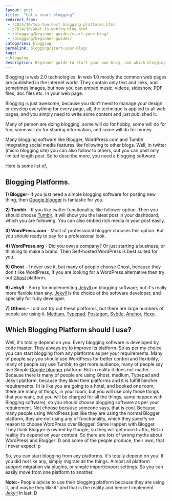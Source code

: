 ```yaml
---
layout: post
title:  "Let's start blogging"
redirect_from:
 - /2014/10/top-ten-best-blogging-platforms.html
 - /2014/10/what-is-weblog-blog.html
 - /blogging/beginner-guides/start-your-blog/
 - /blogging/beginner-guides/
categories: blogging
permalink: blogging/start-your-blog/
tags: 
- blogging
description: Beginner guide to start your own blog, and which blogging platform you should use.
---
```


Blogging is web 2.0 technologies. In web 1.0 mostly the common web pages are published in the internet world. They contain only text and links, and sometimes images, but now you can embed music, videos, sideshow, PDF files, doc files etc. In your web page.

Blogging is just awesome, because you don’t need to manage your design or develop everything for every page, all, the technique is applied to all web pages, and you simply need to write some content and just published it.

Many of person are doing blogging, some will do for hobby, some will do for fun, some will do for sharing information, and some will do for money.

Many blogging software like Blogger, WordPress.com and Tumblr integrating social media features like following to other blogs. Well, in twitter (micro blogging site) you can also follow to others, but you can post only limited length post. So to describe more, you need a blogging software.

Here is some list of,


## <a name="blogging-platforms"></a>Blogging Platforms. ##

**1) Blogger**- If you just need a simple blogging software for posting new thing, then <a href="https://blogger.com" target="_blank" rel="nofollow"> Google blogger</a> is fantastic for you.

**2) Tumblr** - If you like twitter functionality, like follower option. Then you should choose <a href="http://tumblr.com" rel="nofollow" target="_blank">Tumblr</a>. It will show you the latest post in your dashboard, which you are following. You can also embed rich media in your post easily.

**3) WordPress.com** - Most of professional blogger chooses this option. But you should ready to pay for a professional look.

**4) WordPress.org** - Did you own a company? Or just starting a business, or thinking to make a brand, Then Self-hosted WordPress is best suited for you.

**5) Ghost** - I never use it, but many of people choose Ghost, because they don't like WordPress, If you are looking for a WordPress alternative then try out <a href="https://ghost.org" rel="nofollow" target="_blank">Ghost</a> platform.

**6) Jekyll** - Sorry for implementing <a href="http://jekyllrb.com" rel="nofollow" target="_blank">Jekyll </a> on blogging software, but it's really more flexible than any. <a href="/jekyll/jekylll-over-wordpress/" target="_blank">Jekyll </a> is the choice of the software developer, and specially for ruby developer.

**7) Others** – I did not try out these platforms, but there are large numbers of people are using it. 
<a href="https://medium.com/" rel="nofollow" target="_blank">Medium</a>, 
<a href="http://www.typepad.com/" rel="nofollow" target="_blank">Typepad</a>,
<a href="https://www.postagon.com" rel="nofollow" target="_blank"> Postagon</a>, <a href="https://svbtle.com/" rel="nofollow" target="_blank">Svbtle</a>, 
<a href="http://anchorcms.com/" rel="nofollow" target="_blank">Anchor</a>, 
<a href="https://hexo.io/" rel="nofollow" target="_blank">Hexo</a>.


## Which Blogging Platform should I use? ##
Well, it's totally depend on you. Every blogging software is developed by code master. They always try to improve its platform. So as per my choice you can start blogging from any platforms as per your requirements. Many of people say you should use WordPress for better control and flexibility, many of people say use Tumblr, to get more audience, many of people say use Simple <a href="/blogger/">Google blogger</a> platform. But in reality it does not matter. Because there is many of people are using Ghost, medium, Typepad and Jekyll platform, because they liked their platforms and it is fulfill him/her requirements. (It is like you are going to a hotel, and booked one room, there are many of things, in your room, but you will use only those things that you want, but you will be charged for all the things, same happen with Blogging software), so you should choose blogging software as per your requirement. Not choose because someone says, that is cool. Because many people using WordPress just like they are using the normal Blogger platform, they are not using any of functionality, which they specify on reason to choose WordPress over Blogger. Same Happen with Blogger. They think Blogger is owned by Google, so they will get more traffic, But in reality it’s depend on your content. So there are lots of wrong myths about WordPress and Blogger: D and some of the people produce, their own, that I never expect: p

So, you can start blogging from any platforms. It's totally depend on you. If you did not like any, simply migrate all the things. Almost all platform support migration via plugins, or simple import/export settings. So you can easily move from one platform to another.

**Note:-**  People advise to use their blogging platform because they are using it, and maybe they like it" and that is the reality and hence I implement <a href="/jekyll/">Jekyll</a> in last: D 